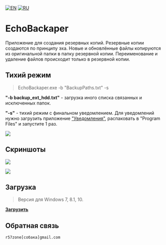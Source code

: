 [![EN](https://user-images.githubusercontent.com/9499881/33184537-7be87e86-d096-11e7-89bb-f3286f752bc6.png)](https://github.com/r57zone/EchoBackaper/blob/master/README.md) 
[![RU](https://user-images.githubusercontent.com/9499881/27683795-5b0fbac6-5cd8-11e7-929c-057833e01fb1.png)](https://github.com/r57zone/EchoBackaper/blob/master/README.RU.md)
# EchoBackaper
Приложение для создания резервных копий. Резервные копии создаются по принципу эха. Новые и обновлённые файлы копируются из оригинальной папки в папку резервной копии. Переименование и удаление файлов происходит только в резервной копии.

## Тихий режим
>EchoBackaper.exe -b "BackupPaths.txt" -s

**"-b backup_ext_hdd.txt"** - загрузка иного списка связанных и исключенных папок.

**"-s"** - тихий режим с финальном уведомлением. Для уведомлений нужно загрузить приложение ["Уведомления"](https://github.com/r57zone/notifications), распаковать в "Program Files" и запустите 1 раз.

![](https://user-images.githubusercontent.com/9499881/65593028-c4bd1c00-dfa0-11e9-8baf-9f3bc571933e.png)

## Скриншоты
![](https://user-images.githubusercontent.com/9499881/65589968-064ac880-df9b-11e9-8c06-794a877d05ff.png)

![](https://user-images.githubusercontent.com/9499881/65590247-8709c480-df9b-11e9-8170-8da4b46f957a.png)

## Загрузка
>Версия для Windows 7, 8.1, 10.

**[Загрузить](https://github.com/r57zone/EchoBackaper/releases)**

## Обратная связь
`r57zone[собака]gmail.com`